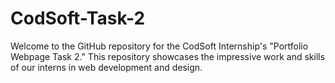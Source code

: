 # CodSoft-Task-2
Welcome to the GitHub repository for the CodSoft Internship's "Portfolio Webpage Task 2." This repository showcases the impressive work and skills of our interns in web development and design.
